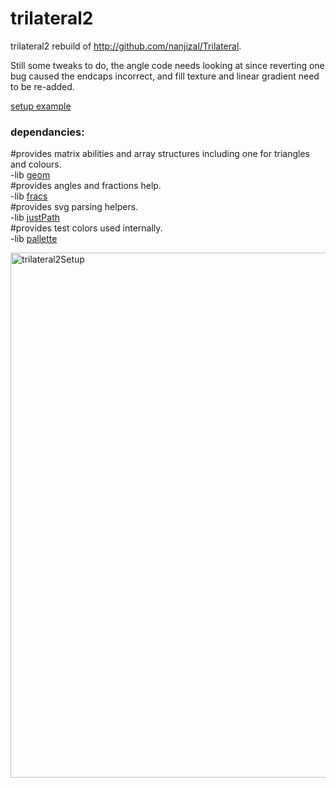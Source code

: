 # trilateral2
trilateral2 rebuild of http://github.com/nanjizal/Trilateral.  

Still some tweaks to do, the angle code needs looking at since reverting one bug caused the endcaps incorrect, and fill texture and linear gradient need to be re-added.

[setup example](https://github.com/nanjizal/trilateral2Setup)
  
### dependancies:  
  
#provides matrix abilities and array structures including one for triangles and colours.   
-lib [geom](https://github.com/nanjizal/geom)       
#provides angles and fractions help.   
-lib [fracs](http://github.com/nanjizal/fracs)    
#provides svg parsing helpers.  
-lib [justPath](http://github.com/nanjizal/justPath)   
#provides test colors used internally.  
-lib [pallette](http://github.com/nanjizal/pallette)    

<img width="840" alt="trilateral2Setup" src="https://user-images.githubusercontent.com/20134338/72229420-5d09fb80-35a6-11ea-97c0-2817a3b841b2.png">
